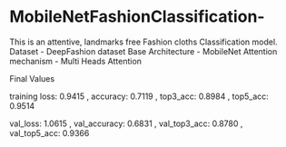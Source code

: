 # MobileNetFashionClassification-
This is an attentive, landmarks free Fashion cloths Classification model.
Dataset - DeepFashion dataset
Base Architecture - MobileNet 
Attention mechanism - Multi Heads Attention

Final Values

training loss: 0.9415 
, accuracy: 0.7119 
, top3_acc: 0.8984 
, top5_acc: 0.9514 


val_loss: 1.0615 
, val_accuracy: 0.6831
, val_top3_acc: 0.8780 
, val_top5_acc: 0.9366
